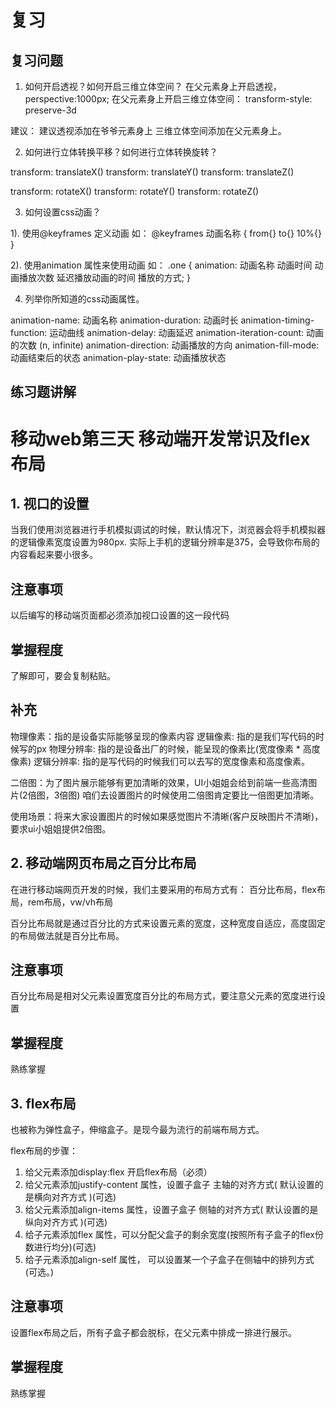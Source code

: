 # 复习

## 复习问题

1. 如何开启透视？如何开启三维立体空间？
在父元素身上开启透视，perspective:1000px;
在父元素身上开启三维立体空间： transform-style: preserve-3d

建议：
建议透视添加在爷爷元素身上
三维立体空间添加在父元素身上。

2. 如何进行立体转换平移？如何进行立体转换旋转？

transform: translateX()
transform: translateY()
transform: translateZ()

transform: rotateX()
transform: rotateY()
transform: rotateZ()


3. 如何设置css动画？

1). 使用@keyframes 定义动画
如：
@keyframes 动画名称 {
    from{}
    to{}
    10%{}
}

2). 使用animation 属性来使用动画
如：
.one {
    animation: 动画名称 动画时间 动画播放次数 延迟播放动画的时间 播放的方式;
}

4. 列举你所知道的css动画属性。

animation-name: 动画名称
animation-duration: 动画时长
animation-timing-function: 运动曲线
animation-delay: 动画延迟
animation-iteration-count: 动画的次数 (n, infinite)
animation-direction: 动画播放的方向
animation-fill-mode: 动画结束后的状态
animation-play-state: 动画播放状态

## 练习题讲解

# 移动web第三天 移动端开发常识及flex布局

## 1. 视口的设置

当我们使用浏览器进行手机模拟调试的时候，默认情况下，浏览器会将手机模拟器的逻辑像素宽度设置为980px.
实际上手机的逻辑分辨率是375，会导致你布局的内容看起来要小很多。

<!-- 通过meta标签来进行网页信息设置 -->
<!-- 通过name属性来告诉meta标签要设置 什么信息 viewport(视口：页面中的可视区域)  -->
<!-- 通过content属性来设置 viewport 区域的信息
    width=device-width ：width就是当前可视区域的宽度，  device-width(device：设备)
    , initial-scale=1.0：初始缩放比
    user-scalable=0  : 禁止用户进行缩放-->

<meta name="viewport" content="width=device-width, initial-scale=1.0">

## 注意事项

以后编写的移动端页面都必须添加视口设置的这一段代码
<meta name="viewport" content="width=device-width, initial-scale=1.0">

## 掌握程度
了解即可，要会复制粘贴。

## 补充
物理像素：指的是设备实际能够呈现的像素内容
逻辑像素: 指的是我们写代码的时候写的px
物理分辨率: 指的是设备出厂的时候，能呈现的像素比(宽度像素 * 高度像素)
逻辑分辨率: 指的是写代码的时候我们可以去写的宽度像素和高度像素。

二倍图：为了图片展示能够有更加清晰的效果，UI小姐姐会给到前端一些高清图片(2倍图，3倍图)
咱们去设置图片的时候使用二倍图肯定要比一倍图更加清晰。

使用场景：将来大家设置图片的时候如果感觉图片不清晰(客户反映图片不清晰)，要求ui小姐姐提供2倍图。

## 2. 移动端网页布局之百分比布局

在进行移动端网页开发的时候，我们主要采用的布局方式有： 百分比布局，flex布局，rem布局，vw/vh布局

百分比布局就是通过百分比的方式来设置元素的宽度，这种宽度自适应，高度固定的布局做法就是百分比布局。

## 注意事项
百分比布局是相对父元素设置宽度百分比的布局方式，要注意父元素的宽度进行设置

## 掌握程度
熟练掌握

## 3. flex布局

也被称为弹性盒子，伸缩盒子。是现今最为流行的前端布局方式。

flex布局的步骤：
1. 给父元素添加display:flex 开启flex布局（必须）  
2. 给父元素添加justify-content 属性，设置子盒子 主轴的对齐方式( 默认设置的是横向对齐方式 )(可选)  
3. 给父元素添加align-items 属性，设置子盒子 侧轴的对齐方式( 默认设置的是纵向对齐方式 )(可选)  
4. 给子元素添加flex 属性，可以分配父盒子的剩余宽度(按照所有子盒子的flex份数进行均分)(可选)  
5. 给子元素添加align-self 属性， 可以设置某一个子盒子在侧轴中的排列方式(可选。)

## 注意事项
设置flex布局之后，所有子盒子都会脱标，在父元素中排成一排进行展示。


## 掌握程度
熟练掌握